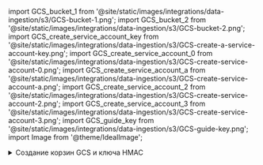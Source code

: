 import GCS_bucket_1 from '@site/static/images/integrations/data-ingestion/s3/GCS-bucket-1.png';
import GCS_bucket_2 from '@site/static/images/integrations/data-ingestion/s3/GCS-bucket-2.png';
import GCS_create_service_account_key from '@site/static/images/integrations/data-ingestion/s3/GCS-create-a-service-account-key.png';
import GCS_create_service_account_0 from '@site/static/images/integrations/data-ingestion/s3/GCS-create-service-account-0.png';
import GCS_create_service_account_a from '@site/static/images/integrations/data-ingestion/s3/GCS-create-service-account-a.png';
import GCS_create_service_account_2 from '@site/static/images/integrations/data-ingestion/s3/GCS-create-service-account-2.png';
import GCS_create_service_account_3 from '@site/static/images/integrations/data-ingestion/s3/GCS-create-service-account-3.png';
import GCS_guide_key from '@site/static/images/integrations/data-ingestion/s3/GCS-guide-key.png';
import Image from '@theme/IdealImage';

<details>
    <summary>Создание корзин GCS и ключа HMAC</summary>

### ch_bucket_us_east1 {#ch_bucket_us_east1}

<Image size="md" img={GCS_bucket_1} alt="Создание корзины GCS в регионе US East 1" border />

### ch_bucket_us_east4 {#ch_bucket_us_east4}

<Image size="md" img={GCS_bucket_2} alt="Создание корзины GCS в регионе US East 4" border />

### Генерация ключа доступа {#generate-an-access-key}

### Создание секретного ключа и HMAC для сервисного аккаунта {#create-a-service-account-hmac-key-and-secret}

Откройте **Cloud Storage > Настройки > Взаимодействие** и выберите существующий **Ключ доступа** или **СОЗДАЙТЕ КЛЮЧ ДЛЯ СЕРВИСНОГО АККАНТА**. Этот гид охватывает путь для создания нового ключа для нового сервисного аккаунта.

<Image size="md" img={GCS_create_service_account_key} alt="Генерация HMAC ключа сервисного аккаунта в GCS" border />

### Добавить новый сервисный аккаунт {#add-a-new-service-account}

Если это проект без существующего сервисного аккаунта, **СОЗДАЙТЕ НОВЫЙ АККАНТ**.

<Image size="md" img={GCS_create_service_account_0} alt="Добавление нового сервисного аккаунта в GCS" border />

Создание сервисного аккаунта включает три шага. На первом шаге дайте аккаунту значимое имя, идентификатор и описание.

<Image size="md" img={GCS_create_service_account_a} alt="Определение имени и идентификатора нового сервисного аккаунта в GCS" border />

В диалоговом окне настроек взаимодействия рекомендуется роль IAM **Storage Object Admin**; выберите эту роль на втором шаге.

<Image size="md" img={GCS_create_service_account_2} alt="Выбор IAM роли Storage Object Admin в GCS" border />

Третий шаг является необязательным и не используется в этом руководстве. Вы можете предоставить пользователям эти привилегии в соответствии с вашими политиками.

<Image size="md" img={GCS_create_service_account_3} alt="Настройка дополнительных параметров для нового сервисного аккаунта в GCS" border />

HMAC ключ сервисного аккаунта будет отображен. Сохраните эту информацию, так как она будет использована в конфигурации ClickHouse.

<Image size="md" img={GCS_guide_key} alt="Получение сгенерированного HMAC ключа для GCS" border />

</details>